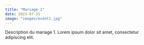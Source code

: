 ```yaml
---
title: "Mariage 1"
date: 2023-07-31
image: "images/event1.jpg"
---
```

Description du mariage 1.
Lorem ipsum dolor sit amet, consectetur adipiscing elit.

